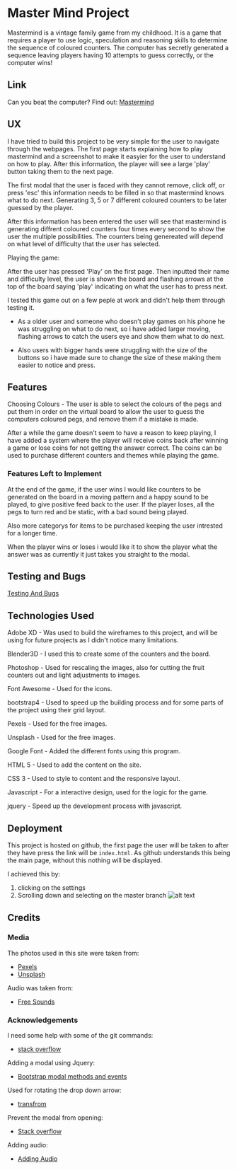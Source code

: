 # Master Mind Project

Mastermind is a vintage family game from my childhood. It is a game that requires a player to use logic, speculation and reasoning skills to determine the sequence of coloured counters. The computer has secretly generated a sequence leaving players having 10 attempts to guess correctly, or the computer wins!

## Link

Can you beat the computer? Find out: [Mastermind](https://fordalex.github.io/master-mind-project/)

## UX

I have tried to build this project to be very simple for the user to navigate through the webpages. The first page starts explaining how to play mastermind and a screenshot to make it easyier for the user to understand on how to play. After this information, the player will see a large 'play' button taking them to the next page.

The first modal that the user is faced with they cannot remove, click off, or press 'esc' this information needs to be filled in so that mastermind knows what to do next. Generating 3, 5 or 7 different coloured counters to be later guessed by the player.

After this information has been entered the user will see that mastermind is generating diffrent coloured counters four times every second to show the user the multiple possibilities. The counters being genereated will depend on what level of difficulty that the user has selected.

Playing the game:

After the user has pressed 'Play' on the first page. Then inputted their name and difficulty level, the user is shown the board and flashing arrows at the top of the board saying 'play' indicating on what the user has to press next.

I tested this game out on a few peple at work and didn't help them through testing it.

* As a older user and someone who doesn't play games on his phone he was struggling on what to do next, so i have added larger moving, flashing arrows to catch the users eye and show them what to do next.

* Also users with bigger hands were struggling with the size of the buttons so i have made sure to change the size of these making them easier to notice and press.

## Features

Choosing Colours - The user is able to select the colours of the pegs and put them in order on the virtual board to allow the user to guess the computers coloured pegs, and remove them if a mistake is made.

After a while the game doesn't seem to have a reason to keep playing, I have added a system where the player will receive coins back after winning a game or lose coins for not getting the answer correct. The coins can be used to purchase different counters and themes while playing the game.

### Features Left to Implement

At the end of the game, if the user wins I would like counters to be generated on the board in a moving pattern and a happy sound to be played, to give positive feed back to the user. If the player loses, all the pegs to turn red and be static, with a bad sound being played.

Also more categorys for items to be purchased keeping the user intrested for a longer time. 

When the player wins or loses i would like it to show the player what the answer was as currently it just takes you straight to the modal.

## Testing and Bugs

[Testing And Bugs](https://github.com/Fordalex/master-mind-project/blob/master/testing-bugs.md)

## Technologies Used

Adobe XD - Was used to build the wireframes to this project, and will be using for future projects as I didn't notice many limitations.

Blender3D - I used this to create some of the counters and the board.

Photoshop - Used for rescaling the images, also for cutting the fruit counters out and light adjustments to images.

Font Awesome - Used for the icons.

bootstrap4 - Used to speed up the building process and for some parts of the project using their grid layout.

Pexels - Used for the free images.

Unsplash - Used for the free images.

Google Font - Added the different fonts using this program.

HTML 5 - Used to add the content on the site.

CSS 3 - Used to style to content and the responsive layout.

Javascript - For a interactive design, used for the logic for the game.

jquery - Speed up the development process with javascript.

## Deployment

This project is hosted on github, the first page the user will be taken to after they have press the link will be `index.html`. As github understands this being the main page, without this nothing will be displayed.

I achieved this by:

1. clicking on the settings
2. Scrolling down and selecting on the master branch
![alt text](https://github.com/Fordalex/master-mind-project/readme/depolyment.png "Master branch")


## Credits

### Media

The photos used in this site were taken from:

* [Pexels](https://www.pexels.com/)
* [Unsplash](https://unsplash.com/)

Audio was taken from:

* [Free Sounds](https://freesound.org/)

### Acknowledgements

I need some help with some of the git commands:

* [stack overflow](https://stackoverflow.com/questions/10510462/force-git-push-to-overwrite-remote-files)

Adding a modal using Jquery:

* [Bootstrap modal methods and events](https://www.youtube.com/watch?v=1yrTszHY-mQ)

Used for rotating the drop down arrow:

* [transfrom](https://stackoverflow.com/questions/21919044/css3-transition-on-click-using-pure-css)

Prevent the modal from opening:

* [Stack overflow](https://stackoverflow.com/questions/16152073/prevent-bootstrap-modal-from-disappearing-when-clicking-outside-or-pressing-esca)

Adding audio:

* [Adding Audio](https://www.youtube.com/watch?v=p4OHVJxd2FI)


